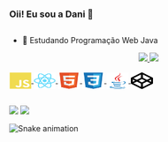 ### Oii! Eu sou a Dani 👋

##

- 🌱 Estudando Programação Web Java

<div align="center">
  <a href="https://github.com/danieladps">
  <img height="140em" src="https://github-readme-stats.vercel.app/api?username=danieladps&show_icons=true&theme=dark&include_all_commits=true&count_private=true"/>
  <img height="140em" src="https://github-readme-stats.vercel.app/api/top-langs/?username=danieladps&layout=compact&langs_count=7&theme=dark"/>
</div>
  
<div style="display: inline_block"><br>
  <img align="center" alt="dani-Js" height="30" width="40" src="https://raw.githubusercontent.com/devicons/devicon/master/icons/javascript/javascript-plain.svg">
  <img align="center" alt="dani-React" height="30" width="40" src="https://raw.githubusercontent.com/devicons/devicon/master/icons/react/react-original.svg">
  <img align="center" alt="dani-HTML" height="30" width="40" src="https://raw.githubusercontent.com/devicons/devicon/master/icons/html5/html5-original.svg">
  <img align="center" alt="dani-CSS" height="30" width="40" src="https://raw.githubusercontent.com/devicons/devicon/master/icons/css3/css3-original.svg">
  <img align="center" alt="dani-JAVA" height="30" width="40" src="https://raw.githubusercontent.com/devicons/devicon/master/icons/java/java-original.svg">
  <img align="center" alt="dani-CODEPEN" height="30" width="40" src="https://raw.githubusercontent.com/devicons/devicon/master/icons/codepen/codepen-original.svg">

</div>
  
  ##
  
  <div> 
  <a href = "mailto:danielapereiradps76@gmail.com"><img src="https://img.shields.io/badge/-Gmail-%23333?style=for-the-badge&logo=gmail&logoColor=white" target="_blank"></a>
  <a href="https://www.linkedin.com/in/danielapereira2303/" target="_blank"><img src="https://img.shields.io/badge/-LinkedIn-%230077B5?style=for-the-badge&logo=linkedin&logoColor=white" target="_blank"></a> 
    
   
    
![Snake animation](https://github.com/danieladps/danieladps/blob/output/github-contribution-grid-snake.svg)
 
